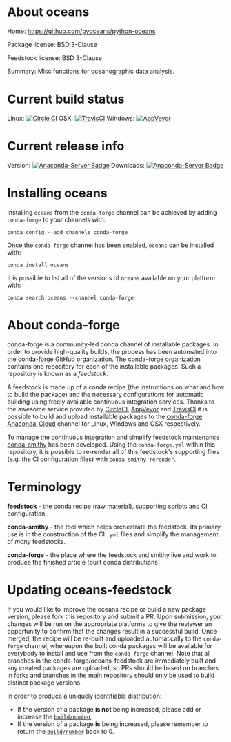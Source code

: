 About oceans
============

Home: https://github.com/pyoceans/python-oceans

Package license: BSD 3-Clause

Feedstock license: BSD 3-Clause

Summary: Misc functions for oceanographic data analysis.



Current build status
====================

Linux: [![Circle CI](https://circleci.com/gh/conda-forge/oceans-feedstock.svg?style=shield)](https://circleci.com/gh/conda-forge/oceans-feedstock)
OSX: [![TravisCI](https://travis-ci.org/conda-forge/oceans-feedstock.svg?branch=master)](https://travis-ci.org/conda-forge/oceans-feedstock)
Windows: [![AppVeyor](https://ci.appveyor.com/api/projects/status/github/conda-forge/oceans-feedstock?svg=True)](https://ci.appveyor.com/project/conda-forge/oceans-feedstock/branch/master)

Current release info
====================
Version: [![Anaconda-Server Badge](https://anaconda.org/conda-forge/oceans/badges/version.svg)](https://anaconda.org/conda-forge/oceans)
Downloads: [![Anaconda-Server Badge](https://anaconda.org/conda-forge/oceans/badges/downloads.svg)](https://anaconda.org/conda-forge/oceans)

Installing oceans
=================

Installing `oceans` from the `conda-forge` channel can be achieved by adding `conda-forge` to your channels with:

```
conda config --add channels conda-forge
```

Once the `conda-forge` channel has been enabled, `oceans` can be installed with:

```
conda install oceans
```

It is possible to list all of the versions of `oceans` available on your platform with:

```
conda search oceans --channel conda-forge
```


About conda-forge
=================

conda-forge is a community-led conda channel of installable packages.
In order to provide high-quality builds, the process has been automated into the
conda-forge GitHub organization. The conda-forge organization contains one repository
for each of the installable packages. Such a repository is known as a *feedstock*.

A feedstock is made up of a conda recipe (the instructions on what and how to build
the package) and the necessary configurations for automatic building using freely
available continuous integration services. Thanks to the awesome service provided by
[CircleCI](https://circleci.com/), [AppVeyor](http://www.appveyor.com/)
and [TravisCI](https://travis-ci.org/) it is possible to build and upload installable
packages to the [conda-forge](https://anaconda.org/conda-forge)
[Anaconda-Cloud](http://docs.anaconda.org/) channel for Linux, Windows and OSX respectively.

To manage the continuous integration and simplify feedstock maintenance
[conda-smithy](http://github.com/conda-forge/conda-smithy) has been developed.
Using the ``conda-forge.yml`` within this repository, it is possible to re-render all of
this feedstock's supporting files (e.g. the CI configuration files) with ``conda smithy rerender``.


Terminology
===========

**feedstock** - the conda recipe (raw material), supporting scripts and CI configuration.

**conda-smithy** - the tool which helps orchestrate the feedstock.
                   Its primary use is in the construction of the CI ``.yml`` files
                   and simplify the management of *many* feedstocks.

**conda-forge** - the place where the feedstock and smithy live and work to
                  produce the finished article (built conda distributions)


Updating oceans-feedstock
=========================

If you would like to improve the oceans recipe or build a new
package version, please fork this repository and submit a PR. Upon submission,
your changes will be run on the appropriate platforms to give the reviewer an
opportunity to confirm that the changes result in a successful build. Once
merged, the recipe will be re-built and uploaded automatically to the
`conda-forge` channel, whereupon the built conda packages will be available for
everybody to install and use from the `conda-forge` channel.
Note that all branches in the conda-forge/oceans-feedstock are
immediately built and any created packages are uploaded, so PRs should be based
on branches in forks and branches in the main repository should only be used to
build distinct package versions.

In order to produce a uniquely identifiable distribution:
 * If the version of a package **is not** being increased, please add or increase
   the [``build/number``](http://conda.pydata.org/docs/building/meta-yaml.html#build-number-and-string).
 * If the version of a package **is** being increased, please remember to return
   the [``build/number``](http://conda.pydata.org/docs/building/meta-yaml.html#build-number-and-string)
   back to 0.
